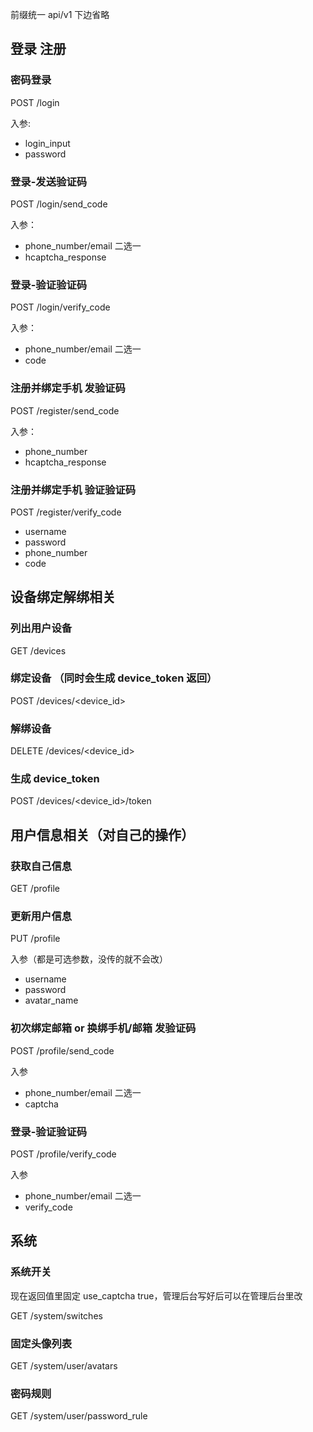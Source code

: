 前缀统一  api/v1 下边省略

## 登录 注册

### 密码登录

POST /login

入参:

- login_input
- password

### 登录-发送验证码

POST /login/send_code

入参：

- phone_number/email 二选一
- hcaptcha_response

### 登录-验证验证码

POST /login/verify_code

入参：

- phone_number/email 二选一
- code

### 注册并绑定手机 发验证码

POST /register/send_code

入参：

- phone_number
- hcaptcha_response

### 注册并绑定手机 验证验证码

POST /register/verify_code

- username
- password
- phone_number
- code

## 设备绑定解绑相关

### 列出用户设备

GET /devices

### 绑定设备 （同时会生成 device_token 返回）

POST /devices/<device_id>


### 解绑设备

DELETE /devices/<device_id>


### 生成 device_token

POST /devices/<device_id>/token


## 用户信息相关（对自己的操作）

### 获取自己信息

GET /profile

### 更新用户信息

PUT /profile

入参（都是可选参数，没传的就不会改）

- username
- password
- avatar_name

### 初次绑定邮箱 or 换绑手机/邮箱 发验证码

POST /profile/send_code

入参

- phone_number/email 二选一
- captcha

### 登录-验证验证码

POST /profile/verify_code

入参

- phone_number/email 二选一
- verify_code

## 系统

### 系统开关

现在返回值里固定 use_captcha true，管理后台写好后可以在管理后台里改

GET /system/switches

### 固定头像列表

GET /system/user/avatars

### 密码规则

GET /system/user/password_rule
